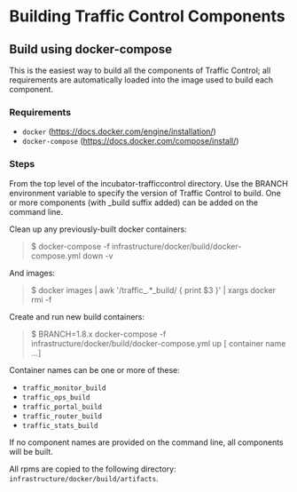 # Building Traffic Control Components

## Build using docker-compose

This is the easiest way to build all the components of Traffic Control; all requirements
are automatically loaded into the image used to build each component.

### Requirements
- `docker` (https://docs.docker.com/engine/installation/)
- `docker-compose` (https://docs.docker.com/compose/install/)

### Steps

From the top level of the incubator-trafficcontrol directory.  Use the BRANCH
environment variable to specify the version of Traffic Control to build.   One
or more components (with \_build suffix added) can be added on the command
line.

Clean up any previously-built docker containers:
> $ docker-compose -f infrastructure/docker/build/docker-compose.yml down -v

And images:
> $ docker images | awk '/traffic\_.\*\_build/ { print $3 }' | xargs docker rmi -f

Create and run new build containers:
> $ BRANCH=1.8.x docker-compose -f infrastructure/docker/build/docker-compose.yml up [ container name ...] 

Container names can be one or more of these:
* `traffic_monitor_build`
* `traffic_ops_build`
* `traffic_portal_build`
* `traffic_router_build`
* `traffic_stats_build`

If no component names are provided on the command line, all components will be built.

All rpms are copied to the following directory:  `infrastructure/docker/build/artifacts`.
